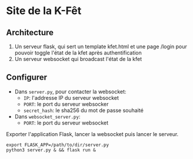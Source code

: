 # Site de la K-Fêt

## Architecture

1) Un serveur flask, qui sert un template kfet.html et une page /login pour pouvoir toggle l'état de la kfet après authentification
2) Un serveur websocket qui broadcast l'état de la kfet

## Configurer

- Dans `server.py`, pour contacter la websocket:
  * `IP`: l'addresse IP du serveur websocket
  * `PORT`: le port du serveur websocker
  * `secret_hash`: le sha256 du mot de passe souhaité
- Dans `websocket_server.py`:
  * `PORT`: le port du serveur websocket

Exporter l'application Flask, lancer la websocket puis lancer le serveur.
```
export FLASK_APP=/path/to/dir/server.py
python3 server.py & && flask run &
```

